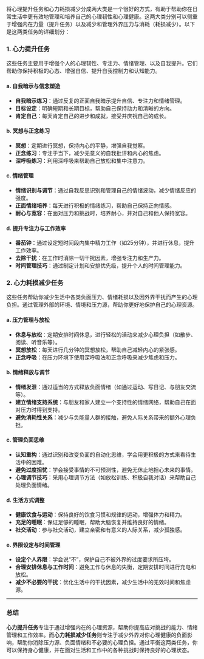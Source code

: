 将心理提升任务和心力耗损减少分成两大类是一个很好的方式，有助于帮助你在日常生活中更有效地管理和培养自己的心理韧性和心理健康。这两大类分别可以侧重于增强内在力量（提升任务）以及减少和管理外界压力与消耗（耗损减少）。以下是这两类任务的详细划分：

### 1. **心力提升任务**  
这些任务主要用于增强个人的心理韧性、专注力、情绪管理、以及自我提升。它们帮助你保持积极的心态、增强自信、提升自我控制力和认知能力。

#### a. **自我暗示与信念塑造**  
- **自我暗示练习**：通过反复的正面自我暗示提升自信、专注力和情绪管理。
- **目标设定**：明确短期和长期目标，帮助自己保持动力和清晰的方向。
- **肯定自己**：每天肯定自己的进步和成就，接受并庆祝自己的成长。

#### b. **冥想与正念练习**  
- **冥想**：定期进行冥想，保持内心的平静，增强自我觉察。
- **正念练习**：专注于当下，减少无意义的自我批评和内心的焦虑。
- **深呼吸练习**：利用深呼吸来帮助自己放松和集中注意力。

#### c. **情绪管理**  
- **情绪识别与调节**：通过自我反思识别和管理自己的情绪波动，减少情绪反应的强度。
- **正面情绪培养**：每天进行积极的情绪练习，帮助自己保持正向情感。
- **耐心与宽容**：在面对压力和挑战时，培养耐心，并对自己和他人保持宽容。

#### d. **提升专注力与工作效率**  
- **番茄钟**：通过设定短时间段内集中精力工作（如25分钟），并进行休息，提升工作效率。
- **去除干扰**：在工作时消除一切干扰因素，增强专注力和生产力。
- **时间管理技巧**：通过制定计划和安排优先级，提升个人的时间管理能力。

### 2. **心力耗损减少任务**  
这些任务帮助你减少生活中各类负面压力、情绪耗损以及因外界干扰而产生的心理负担。通过管理外部的环境、情境和压力源，帮助你更好地保护自己的心理资源。

#### a. **压力管理与放松**  
- **休息与放松**：定期安排时间休息，进行轻松的活动来减少心理负担（如散步、阅读、听音乐等）。
- **冥想放松**：每天进行几分钟的冥想放松，帮助自己减轻内心的紧张感。
- **正念呼吸**：在压力环境下使用深呼吸法和正念呼吸来减少焦虑和压力。

#### b. **情绪释放与调节**  
- **情绪发泄**：通过适当的方式释放负面情绪（如通过运动、写日记、与朋友交流等）。
- **建立情绪支持系统**：与朋友和家人建立一个支持性的情绪网络，帮助自己在面对压力时得到支持。
- **避免消耗性关系**：减少与负能量人群的接触，避免人际关系带来的额外心理负担。

#### c. **管理负面思维**  
- **认知重构**：通过识别和改变负面的自动化思维，学会用更积极的方式来看待生活中的困难。
- **避免过度担忧**：学会接受事情的不可预测性，避免无休止地担心未来的事情。
- **心理调节技巧**：采用心理调节方法（如放松训练、积极自我对话）来帮助自己处理负面情绪。

#### d. **生活方式调整**  
- **健康饮食与运动**：保持良好的饮食习惯和规律的运动，增强体力和精力。
- **充足的睡眠**：保证足够的睡眠，帮助大脑恢复并维持良好的情绪。
- **社交活动**：参与社交活动，建立亲密和有意义的人际关系，减少孤独感。

#### e. **界限设定与时间管理**  
- **设定个人界限**：学会说“不”，保护自己不被外界的过度要求所压垮。
- **合理安排休息与工作时间**：避免工作与休息的失衡，定期安排时间进行充电和放松。
- **减少不必要的干扰**：优化生活中的干扰因素，减少生活中的无效时间和焦虑源。

---

### 总结
**心力提升任务**专注于通过增强内在的心理资源，帮助你提高应对挑战的能力、情绪管理和工作效率。而**心力耗损减少任务**则专注于减少外界对你心理健康的负面影响，帮助你消除压力源、负面情绪和不必要的心理负担。通过平衡这两类任务，你可以保持身心健康，并在面对生活和工作中的各种挑战时保持良好的心理状态。
